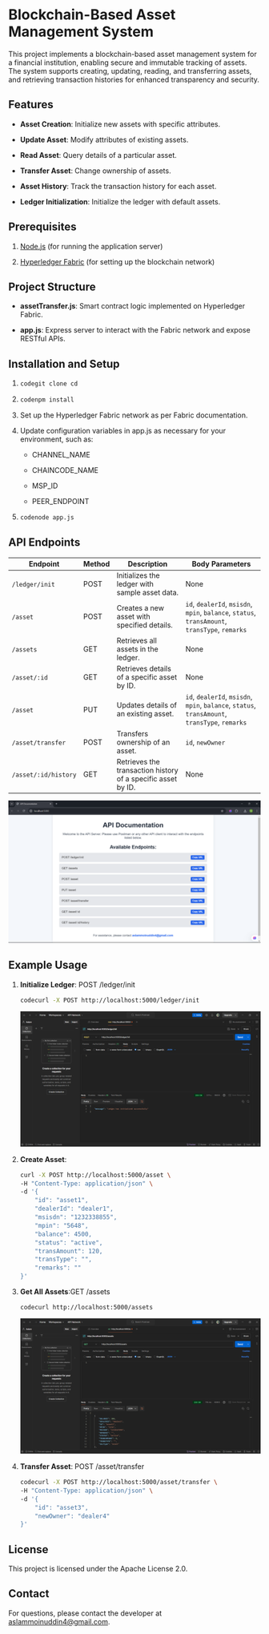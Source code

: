 Blockchain-Based Asset Management System
========================================

This project implements a blockchain-based asset management system for a financial institution, enabling secure and immutable tracking of assets. The system supports creating, updating, reading, and transferring assets, and retrieving transaction histories for enhanced transparency and security.

Features
--------

*   **Asset Creation**: Initialize new assets with specific attributes.
    
*   **Update Asset**: Modify attributes of existing assets.
    
*   **Read Asset**: Query details of a particular asset.
    
*   **Transfer Asset**: Change ownership of assets.
    
*   **Asset History**: Track the transaction history for each asset.
    
*   **Ledger Initialization**: Initialize the ledger with default assets.
    

Prerequisites
-------------

1.  [Node.js](https://nodejs.org) (for running the application server)
    
2.  [Hyperledger Fabric](https://hyperledger-fabric.readthedocs.io) (for setting up the blockchain network)
    

Project Structure
-----------------

*   **assetTransfer.js**: Smart contract logic implemented on Hyperledger Fabric.
    
*   **app.js**: Express server to interact with the Fabric network and expose RESTful APIs.
    

Installation and Setup
----------------------

1.  
    ```bash
    codegit clone cd
    ```
    
2.  ```bash
    codenpm install
    ```
    
3.  Set up the Hyperledger Fabric network as per Fabric documentation.
    
4.  Update configuration variables in app.js as necessary for your environment, such as:
    
    *   CHANNEL\_NAME
        
    *   CHAINCODE\_NAME
        
    *   MSP\_ID
        
    *   PEER\_ENDPOINT
        
5.  
    ```bash
    codenode app.js
    ```
    

## API Endpoints

| **Endpoint**                    | **Method** | **Description**                                 | **Body Parameters**                                         |
|---------------------------------|------------|-------------------------------------------------|-------------------------------------------------------------|
| `/ledger/init`                  | POST       | Initializes the ledger with sample asset data.  | None                                                        |
| `/asset`                        | POST       | Creates a new asset with specified details.     | `id`, `dealerId`, `msisdn`, `mpin`, `balance`, `status`, `transAmount`, `transType`, `remarks` |
| `/assets`                       | GET        | Retrieves all assets in the ledger.             | None                                                        |
| `/asset/:id`                    | GET        | Retrieves details of a specific asset by ID.    | None                                                        |
| `/asset`                        | PUT        | Updates details of an existing asset.           | `id`, `dealerId`, `msisdn`, `mpin`, `balance`, `status`, `transAmount`, `transType`, `remarks` |
| `/asset/transfer`               | POST       | Transfers ownership of an asset.                | `id`, `newOwner`                                            |
| `/asset/:id/history`            | GET        | Retrieves the transaction history of a specific asset by ID. | None                                                        |
   
 ![API Diagram](screenshots/assests.png)

Example Usage
-------------

1.  **Initialize Ledger**: POST /ledger/init
    ```bash 
    codecurl -X POST http://localhost:5000/ledger/init
    ```
     ![Initialize Ledger](screenshots/Ledger.png)
    
2.  **Create Asset**:
    ```bash
    curl -X POST http://localhost:5000/asset \
    -H "Content-Type: application/json" \
    -d '{ 
        "id": "asset1", 
        "dealerId": "dealer1", 
        "msisdn": "1232338855", 
        "mpin": "5648", 
        "balance": 4500, 
        "status": "active", 
        "transAmount": 120, 
        "transType": "", 
        "remarks": ""
    }'

    
3.  **Get All Assets**:GET /assets 
    ```bash
    codecurl http://localhost:5000/assets
    ```
     ![Get Assets](screenshots/GetAssets.png)
    
4.  **Transfer Asset**: POST /asset/transfer
    ```bash
    codecurl -X POST http://localhost:5000/asset/transfer \
    -H "Content-Type: application/json" \
    -d '{ 
        "id": "asset3",
        "newOwner": "dealer4"
    }'
    ```
    

License
-------

This project is licensed under the Apache License 2.0.

Contact
-------

For questions, please contact the developer at [aslammoinuddin4@gmail.com](mailto:aslammoinuddin4@gmail.com).
